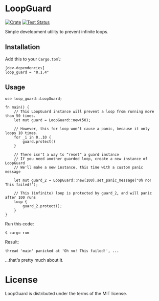 # LoopGuard

[![Crate](https://img.shields.io/crates/v/loop-guard.svg)](https://crates.io/crates/loop-guard)
[![Test Status](https://github.com/nbry/loop-guard/actions/workflows/test-status.yml/badge.svg)](https://github.com/nbry/loop-guard/actions/workflows/test-status.yml)

Simple development utility to prevent infinite loops.

## Installation

Add this to your `Cargo.toml`:

```
[dev-dependencies]
loop_guard = "0.1.4"
```

## Usage

```
use loop_guard::LoopGuard;

fn main() {
    // This LoopGuard instance will prevent a loop from running more than 50 times.
    let mut guard = LoopGuard::new(50);

    // However, this for loop won't cause a panic, because it only loops 10 times.
    for _i in 0..10 {
        guard.protect()
    }

    // There isn't a way to "reset" a guard instance
    // If you need another guarded loop, create a new instance of LoopGuard
    // We'll make a new instance, this time with a custom panic message

    let mut guard_2 = LoopGuard::new(100).set_panic_message("Oh no! This failed!");

    // This (infinite) loop is protected by guard_2, and will panic after 100 runs
    loop {
        guard_2.protect();
    }
}
```

Run this code:
```
$ cargo run
```

Result:
```
thread 'main' panicked at 'Oh no! This failed!', ...
```

...that's pretty much about it.

# License

LoopGuard is distributed under the terms of the MIT license.


